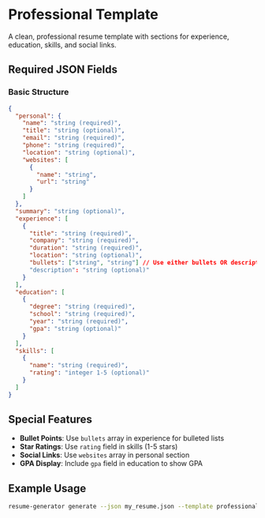 # Professional Template

A clean, professional resume template with sections for experience, education, skills, and social links.

## Required JSON Fields

### Basic Structure
```json
{
  "personal": {
    "name": "string (required)",
    "title": "string (optional)",
    "email": "string (required)", 
    "phone": "string (required)",
    "location": "string (optional)",
    "websites": [
      {
        "name": "string",
        "url": "string"
      }
    ]
  },
  "summary": "string (optional)",
  "experience": [
    {
      "title": "string (required)",
      "company": "string (required)",
      "duration": "string (required)",
      "location": "string (optional)",
      "bullets": ["string", "string"] // Use either bullets OR description
      "description": "string (optional)"
    }
  ],
  "education": [
    {
      "degree": "string (required)",
      "school": "string (required)", 
      "year": "string (required)",
      "gpa": "string (optional)"
    }
  ],
  "skills": [
    {
      "name": "string (required)",
      "rating": "integer 1-5 (optional)"
    }
  ]
}
```

## Special Features

- **Bullet Points**: Use `bullets` array in experience for bulleted lists
- **Star Ratings**: Use `rating` field in skills (1-5 stars)
- **Social Links**: Use `websites` array in personal section
- **GPA Display**: Include `gpa` field in education to show GPA

## Example Usage
```bash
resume-generator generate --json my_resume.json --template professional --output resume.pdf
```